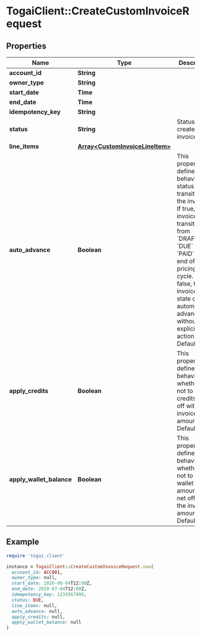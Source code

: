 # TogaiClient::CreateCustomInvoiceRequest

## Properties

| Name | Type | Description | Notes |
| ---- | ---- | ----------- | ----- |
| **account_id** | **String** |  |  |
| **owner_type** | **String** |  | [optional] |
| **start_date** | **Time** |  |  |
| **end_date** | **Time** |  |  |
| **idempotency_key** | **String** |  | [optional] |
| **status** | **String** | Status to create an invoice in. |  |
| **line_items** | [**Array&lt;CustomInvoiceLineItem&gt;**](CustomInvoiceLineItem.md) |  |  |
| **auto_advance** | **Boolean** | This property defines the behaviour of status transition of the invoice. If true, invoice auto transitions from &#x60;DRAFT&#x60; to &#x60;DUE&#x60; or &#x60;PAID&#x60; at the end of pricing cycle. If false, the invoice’s state doesn’t automatically advance without an explicit action. Default: false  | [optional] |
| **apply_credits** | **Boolean** | This property defines the behaviour of whether or not to use credits to net off with the invoice amount. Default: true  | [optional] |
| **apply_wallet_balance** | **Boolean** | This property defines the behaviour of whether or not to use wallet amount to net off with the invoice amount. Default: true  | [optional] |

## Example

```ruby
require 'togai_client'

instance = TogaiClient::CreateCustomInvoiceRequest.new(
  account_id: ACC001,
  owner_type: null,
  start_date: 2020-06-04T12:00Z,
  end_date: 2020-07-04T12:00Z,
  idempotency_key: 1234567890,
  status: DUE,
  line_items: null,
  auto_advance: null,
  apply_credits: null,
  apply_wallet_balance: null
)
```

